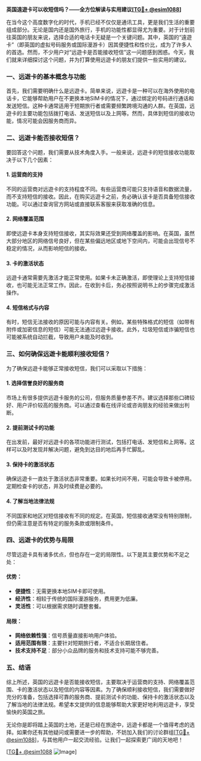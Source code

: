 **英国遠遊卡可以收短信吗？——全方位解读与实用建议[[TG💪+ @esim1088](https://t.me/s/esim1088)]**

在当今这个高度数字化的时代，手机已经不仅仅是通讯工具，更是我们生活的重要组成部分。无论是国内还是国外旅行，手机的功能性都显得尤为重要。对于计划前往英国的朋友来说，选择合适的电话卡无疑是一个关键问题。其中，英国的“遠遊卡”（即英国的虚拟号码服务或国际漫游卡）因其便捷性和性价比，成为了许多人的首选。然而，不少用户对“远遊卡是否能接收短信”这一问题感到困惑。今天，我们就来详细探讨这个问题，并为打算使用远遊卡的朋友们提供一些实用的建议。

### 一、远遊卡的基本概念与功能

首先，我们需要明确什么是远遊卡。简单来说，远遊卡是一种可以在海外使用的电话卡，它能够帮助用户在不更换本地SIM卡的情况下，通过绑定的号码进行通话和发送短信。这种卡通常适用于短期旅行者或需要频繁跨境沟通的人群。在英国，远遊卡的主要功能包括拨打电话、发送短信以及上网等。然而，具体到短信的接收功能，情况可能会因服务商而异。

### 二、远遊卡能否接收短信？

要回答这个问题，我们需要从技术角度入手。一般来说，远遊卡的短信接收功能取决于以下几个因素：

#### 1. **运营商的支持**
不同的运营商对远遊卡的支持程度不同。有些运营商可能只支持语音和数据流量，而不支持短信的接收。因此，在购买远遊卡之前，务必确认该卡是否具备短信接收功能。可以通过查询官方网站或直接联系客服来获取准确的信息。

#### 2. **网络覆盖范围**
即使远遊卡本身支持短信接收，其实际效果还受到网络覆盖的影响。在英国，虽然大部分地区的网络信号良好，但在某些偏远地区或地下空间内，可能会出现信号不稳定的情况，从而影响短信的接收。

#### 3. **卡的激活状态**
远遊卡通常需要先激活才能正常使用。如果卡未正确激活，即使理论上支持短信接收，也可能无法正常工作。因此，在收到卡后，务必按照说明书上的步骤完成激活操作。

#### 4. **短信格式与内容**
有时，短信无法接收的原因可能与内容有关。例如，某些特殊格式的短信（如带有附件或加密信息的短信）可能无法通过远遊卡接收。此外，垃圾短信或诈骗短信也可能被系统自动拦截，导致用户未能及时收到。

### 三、如何确保远遊卡能顺利接收短信？

为了确保远遊卡能够正常接收短信，我们可以采取以下措施：

#### 1. **选择信誉良好的服务商**
市场上有很多提供远遊卡服务的公司，但服务质量参差不齐。建议选择那些口碑较好、用户评价较高的服务商。可以通过查看在线评论或咨询朋友的经验来做出判断。

#### 2. **提前测试卡的功能**
在出发前，最好对远遊卡的各项功能进行测试，包括打电话、发短信和上网等。这样可以及时发现并解决问题，避免到达目的地后再手忙脚乱。

#### 3. **保持卡的激活状态**
确保远遊卡一直处于激活状态非常重要。如果长时间不用，可能会导致卡被停用。定期检查卡的状态，并及时续费是必要的。

#### 4. **了解当地法律法规**
不同国家和地区对短信接收有不同的规定。在英国，短信接收通常没有特别限制，但仍需注意是否有特定的服务条款或限制条件。

### 四、远遊卡的优势与局限

尽管远遊卡具有诸多优点，但也存在一定的局限性。以下是其主要优势和不足之处：

#### 优势：
- **便捷性**：无需更换本地SIM卡即可使用。
- **经济性**：相较于传统的国际漫游服务，费用更为低廉。
- **灵活性**：可以根据需求随时调整套餐。

#### 局限：
- **网络依赖性强**：信号质量直接影响用户体验。
- **适用范围有限**：主要针对短期旅行者，不适合长期居住者。
- **技术支持不足**：部分小众品牌的服务和技术支持可能不够完善。

### 五、结语

综上所述，英国的远遊卡是否能接收短信，主要取决于运营商的支持、网络覆盖范围、卡的激活状态以及短信的内容等因素。为了确保顺利接收短信，我们需要做好充分的准备，包括选择可靠的服务商、提前测试卡的功能、保持卡的激活状态以及了解当地的法律法规。希望本文提供的信息能够帮助大家更好地利用远遊卡，享受愉快的英国之旅。

无论你是即将踏上英国的土地，还是已经在旅途中，远遊卡都是一个值得考虑的选择。如果你还有其他疑问或需要进一步的帮助，不妨加入我们的讨论群组[[TG💪+ @esim1088](https://t.me/s/esim1088)]，与其他用户一起交流经验。让我们一起探索更广阔的天地吧！

[[TG💪+ @esim1088](https://t.me/s/esim1088) ![Image](https://i.postimg.cc/4NQfJmqS/Snipaste-2025-05-13-00-14-12.png)]